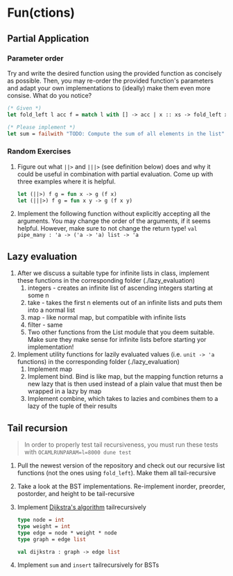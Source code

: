 # Fun(ctions)

## Partial Application

### Parameter order

Try and write the desired function using the provided function as concisely as possible. Then, you may re-order the provided function's parameters and adapt your own implementations to (ideally) make them even more consise. What do you notice?

```ocaml
(* Given *)
let fold_left l acc f = match l with [] -> acc | x :: xs -> fold_left xs (f acc x) f

(* Please implement *)
let sum = failwith "TODO: Compute the sum of all elements in the list"
```

### Random Exercises

1. Figure out what `||>` and `|||>` (see definition below) does and why it could be useful in combination with partial evaluation. Come up with three examples where it is helpful.
   ```ocaml
   let (||>) f g = fun x -> g (f x)
   let (|||>) f g = fun x y -> g (f x y)
   ```
2. Implement the following function without explicitly accepting all the arguments. You may change the order of the arguments, if it seems helpful. However, make sure to not change the return type! `val pipe_many : 'a -> ('a -> 'a) list -> 'a`

## Lazy evaluation

1. After we discuss a suitable type for infinite lists in class, implement these functions in the corresponding folder (./lazy_evaluation)
   1. integers - creates an infinite list of ascending integers starting at some n
   2. take - takes the first n elements out of an infinite lists and puts them into a normal list
   3. map - like normal map, but compatible with infinite lists
   4. filter - same
   5. Two other functions from the List module that you deem suitable. Make sure they make sense for infinite lists before starting yor implementation!
2. Implement utility functions for lazily evaluated values (i.e. `unit -> 'a` functions) in the corresponding folder (./lazy_evaluation)
   1. Implement map
   2. Implement bind. Bind is like map, but the mapping function returns a new lazy that is then used instead of a plain value that must then be wrapped in a lazy by map
   3. Implement combine, which takes to lazies and combines them to a lazy of the tuple of their results

## Tail recursion

> In order to properly test tail recursiveness, you must run these tests with `OCAMLRUNPARAM=l=8000 dune test`

1. Pull the newest version of the repository and check out our recursive list functions (not the ones using `fold_left`). Make them all tail-recursive
2. Take a look at the BST implementations. Re-implement inorder, preorder, postorder, and height to be tail-recursive
3. Implement [Dijkstra's algorithm](https://en.wikipedia.org/wiki/Dijkstra%27s_algorithm) tailrecursively

   ```ocaml
   type node = int
   type weight = int
   type edge = node * weight * node
   type graph = edge list

   val dijkstra : graph -> edge list
   ```

4. Implement `sum` and `insert` tailrecursively for BSTs
